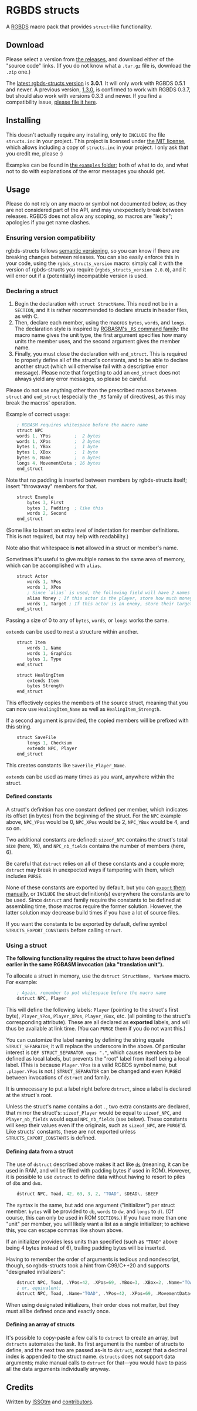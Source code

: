 # RGBDS structs

A [RGBDS](https://rgbds.gbdev.io) macro pack that provides `struct`-like functionality.

## Download

Please select a version from [the releases](https://github.com/ISSOtm/rgbds-structs/releases), and download either of the "source code" links.
(If you do not know what a `.tar.gz` file is, download the `.zip` one.)

The [latest rgbds-structs version](https://github.com/ISSOtm/rgbds-structs/releases/latest) is **3.0.1**.
It will only work with RGBDS 0.5.1 and newer.
A previous version, [1.3.0](https://github.com/ISSOtm/rgbds-structs/releases/tag/v1.3.0), is confirmed to work with RGBDS 0.3.7, but should also work with versions 0.3.3 and newer.
If you find a compatibility issue, [please file it here](https://github.com/ISSOtm/rgbds-structs/issues/new).

## Installing

This doesn't actually require any installing, only to `INCLUDE` the file `structs.inc` in your project.
This project is licensed under [the MIT license](https://github.com/ISSOtm/rgbds-structs/blob/master/LICENSE), which allows including a copy of `structs.inc` in your project.
I only ask that you credit me, please :)

Examples can be found in [the `examples` folder](https://github.com/ISSOtm/rgbds-structs/tree/master/examples); both of what to do, and what not to do with explanations of the error messages you should get.

## Usage

Please do not rely on any macro or symbol not documented below, as they are not considered part of the API, and may unexpectedly break between releases.
RGBDS does not allow any scoping, so macros are "leaky"; apologies if you get name clashes.

### Ensuring version compatibility

rgbds-structs follows [semantic versioning](https://semver.org), so you can know if there are breaking changes between releases.
You can also easily enforce this in your code, using the `rgbds_structs_version` macro: simply call it with the version of rgbds-structs you require (`rgbds_structs_version 2.0.0`), and it will error out if a (potentially) incompatible version is used.

### Declaring a struct

1. Begin the declaration with `struct StructName`.
   This need not be in a `SECTION`, and it is rather recommended to declare structs in header files, as with C.
2. Then, declare each member, using the macros `bytes`, `words`, and `longs`.
   The declaration style is inspired by [RGBASM's `_RS` command family](https://rgbds.gbdev.io/docs/v0.5.2/rgbasm.5/#Offset_constants): the macro name gives the unit type, the first argument specifies how many units the member uses, and the second argument gives the member name.
3. Finally, you must close the declaration with `end_struct`.
   This is required to properly define all of the struct's constants, and to be able to declare another struct (which will otherwise fail with a descriptive error message).
   Please note that forgetting to add an `end_struct` does not always yield any error messages, so please be careful.

Please do not use anything other than the prescribed macros between `struct` and `end_struct` (especially the `_RS` family of directives), as this may break the macros' operation.

Example of correct usage:

```asm
    ; RGBASM requires whitespace before the macro name
    struct NPC
    words 1, YPos         ;  2 bytes
    words 1, XPos         ;  2 bytes
    bytes 1, YBox         ;  1 byte
    bytes 1, XBox         ;  1 byte
    bytes 6, Name         ;  6 bytes
    longs 4, MovementData ; 16 bytes
    end_struct
```

Note that no padding is inserted between members by rgbds-structs itself; insert "throwaway" members for that.

```asm
    struct Example
        bytes 3, First
        bytes 1, Padding  ; like this
        words 2, Second
    end_struct
```

(Some like to insert an extra level of indentation for member definitions. This is not required, but may help with readability.)

Note also that whitespace is **not** allowed in a struct or member's name.

Sometimes it's useful to give multiple names to the same area of memory, which can be accomplished with `alias`.

```asm
    struct Actor
        words 1, YPos
        words 1, XPos
        ; Since `alias` is used, the following field will have 2 names
        alias Money ; If this actor is the player, store how much money they have.
        words 1, Target ; If this actor is an enemy, store their target actor.
    end_struct
```

Passing a size of 0 to any of `bytes`, `words`, or `longs` works the same.

`extends` can be used to nest a structure within another.

```asm
    struct Item
        words 1, Name
        words 1, Graphics
        bytes 1, Type
    end_struct

    struct HealingItem
        extends Item
        bytes Strength
    end_struct
```

This effectively copies the members of the source struct, meaning that you can now use `HealingItem_Name` as well as `HealingItem_Strength`.

If a second argument is provided, the copied members will be prefixed with this string.

```asm
    struct SaveFile
        longs 1, Checksum
        extends NPC, Player
    end_struct
```

This creates constants like `SaveFile_Player_Name`.

`extends` can be used as many times as you want, anywhere within the struct.

#### Defined constants

A struct's definition has one constant defined per member, which indicates its offset (in bytes) from the beginning of the struct.
For the `NPC` example above, `NPC_YPos` would be 0, `NPC_XPos` would be 2, `NPC_YBox` would be 4, and so on.

Two additional constants are defined: `sizeof_NPC` contains the struct's total size (here, 16), and `NPC_nb_fields` contains the number of members (here, 6).

Be careful that `dstruct` relies on all of these constants and a couple more; `dstruct` may break in unexpected ways if tampering with them, which includes `PURGE`.

None of these constants are exported by default, but you can [`export` them manually](https://rgbds.gbdev.io/docs/v0.5.2/rgbasm.5/#Exporting_and_importing_symbols), or `INCLUDE` the struct definition(s) everywhere the constants are to be used.
Since `dstruct` and family require the constants to be defined at assembling time, those macros require the former solution.
However, the latter solution may decrease build times if you have a lot of source files.

If you want the constants to be exported by default, define symbol `STRUCTS_EXPORT_CONSTANTS` before calling `struct`.

### Using a struct

**The following functionality requires the struct to have been defined earlier in the same RGBASM invocation (aka "translation unit").**

To allocate a struct in memory, use the `dstruct StructName, VarName` macro. For example:

```asm
    ; Again, remember to put whitespace before the macro name
    dstruct NPC, Player
```

This will define the following labels: `Player` (pointing to the struct's first byte), `Player_YPos`, `Player_XPos`, `Player_YBox`, etc. (all pointing to the struct's corresponding attribute).
These are all declared as **exported** labels, and will thus be available at link time.
(You can `PURGE` them if you do not want this.)

You can customize the label naming by defining the string equate `STRUCT_SEPARATOR`; it will replace the underscore in the above.
Of particular interest is `DEF STRUCT_SEPARATOR equs "."`, which causes members to be defined as local labels, but prevents the "root" label from itself being a local label.
(This is because `Player.YPos` is a valid RGBDS symbol name, but `.player.YPos` is not.)
`STRUCT_SEPARATOR` can be changed and even `PURGE`d between invocations of `dstruct` and family.

It is unnecessary to put a label right before `dstruct`, since a label is declared at the struct's root.

Unless the struct's name contains a dot `.`, two extra constants are declared, that mirror the struct's: `sizeof_Player` would be equal to `sizeof_NPC`, and `Player_nb_fields` would equal `NPC_nb_fields` (sse below).
These constants will keep their values even if the originals, such as `sizeof_NPC`, are `PURGE`'d.
Like structs' constants, these are not exported unless `STRUCTS_EXPORT_CONSTANTS` is defined.

#### Defining data from a struct

The use of `dstruct` described above makes it act like [`ds`](https://rgbds.gbdev.io/docs/v0.5.2/rgbasm.5/#Statically_allocating_space_in_RAM) (meaning, it can be used in RAM, and will be filled with padding bytes if used in ROM).
However, it is possible to use `dstruct` to define data without having to resort to piles of `db`s and `dw`s.

```asm
    dstruct NPC, Toad, 42, 69, 3, 2, "TOAD", $DEAD\, $BEEF
```

The syntax is the same, but add one argument ("initializer") per struct member.
`bytes` will be provided to `db`, `words` to `dw`, and `longs` to `dl`.
(Of course, this can only be used in ROM `SECTION`s.)
If you have more than one "unit" per member, you will likely want a list as a single initializer; to achieve this, you can escape commas like shown above.

If an initializer provides less units than specified (such as `"TOAD"` above being 4 bytes instead of 6), trailing padding bytes will be inserted.

Having to remember the order of arguments is tedious and nondescript, though, so rgbds-structs took a hint from C99/C++20 and supports "designated initializers":

```asm
    dstruct NPC, Toad, .YPos=42, .XPos=69, .YBox=3, .XBox=2, .Name="TOAD", .MovementData=$DEAD\, $BEEF
    ; or, equivalent:
    dstruct NPC, Toad, .Name="TOAD", .YPos=42, .XPos=69, .MovementData=$DEAD\, $BEEF, .YBox=3, .XBox=2
```

When using designated initializers, their order does not matter, but they must all be defined once and exactly once.

#### Defining an array of structs

It's possible to copy-paste a few calls to `dstruct` to create an array, but `dstructs` automates the task.
Its first argument is the number of structs to define, and the next two are passed as-is to `dstruct`, except that a decimal index is appended to the struct name.
`dstructs` does not support data arguments; make manual calls to `dstruct` for that—you would have to pass all the data arguments individually anyway.

## Credits

Written by [ISSOtm](https://github.com/ISSOtm) and [contributors](https://github.com/ISSOtm/rgbds-structs/graphs/contributors).
